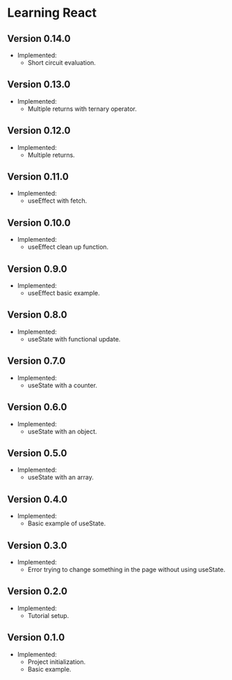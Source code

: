 # Learning React

## Version 0.14.0
- Implemented:
  - Short circuit evaluation.

## Version 0.13.0
- Implemented:
  - Multiple returns with ternary operator.

## Version 0.12.0
- Implemented:
  - Multiple returns.

## Version 0.11.0
- Implemented:
  - useEffect with fetch.

## Version 0.10.0
- Implemented:
  - useEffect clean up function.

## Version 0.9.0
- Implemented:
  - useEffect basic example.

## Version 0.8.0
- Implemented:
  - useState with functional update.

## Version 0.7.0
- Implemented:
  - useState with a counter.

## Version 0.6.0
- Implemented:
  - useState with an object.

## Version 0.5.0
- Implemented:
  - useState with an array.

## Version 0.4.0
- Implemented:
  - Basic example of useState.

## Version 0.3.0
- Implemented:
  - Error trying to change something in the page without using useState.

## Version 0.2.0
- Implemented:
  - Tutorial setup.

## Version 0.1.0
- Implemented:
  - Project initialization.
  - Basic example.
